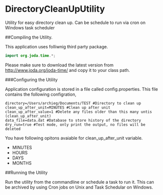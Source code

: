 # DirectoryCleanUpUtility

Utility for easy directory clean up. Can be schedule to run via cron on Windows task scheduler

##Compiling the Utility.

This application uses folliwnig third party package.

```java
import org.joda.time.*;
```
Please make sure to download the latest version from http://www.joda.org/joda-time/ and copy it to your class path.

###Configuring the Utility

Application configuration is stored in a file called config.properties. This file contains the following configration,

```properties
directory=/Users/archieg/Documents/TEST #Directory to clean up
clean_up_after_unit=MINUTES #Clean up after unit
clean_up_after_value=1 #Delete any files older than this many untis (clean_up_after_unit)
data_file=data.dat #Database to store history of the directory
dry_run=true #Test mode, only print the output, no files will be deleted
```

You have following opitons avaiable for clean_up_after_unit variable.
* MINUTES
* HOURS
* DAYS
* MONTHS

##Running the Utility

Run the utility from the commandline or schedule a task to run it. This can be archived by using Cron jobs on Unix and Task Schedular on Windows.

